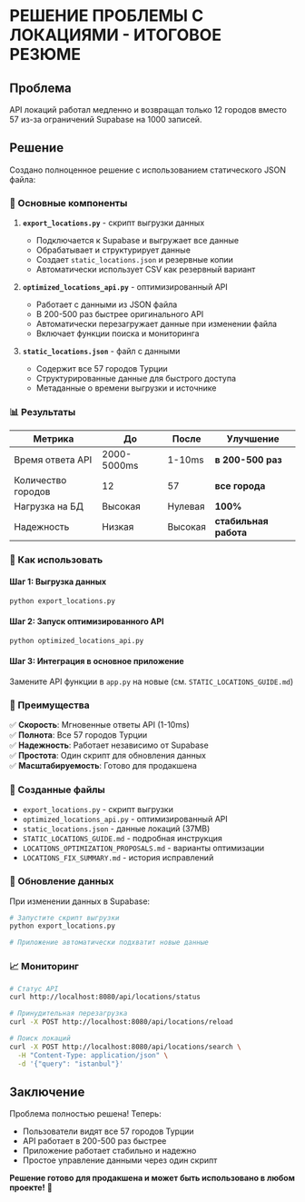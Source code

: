 # РЕШЕНИЕ ПРОБЛЕМЫ С ЛОКАЦИЯМИ - ИТОГОВОЕ РЕЗЮМЕ

## Проблема
API локаций работал медленно и возвращал только 12 городов вместо 57 из-за ограничений Supabase на 1000 записей.

## Решение
Создано полноценное решение с использованием статического JSON файла:

### 🚀 Основные компоненты

1. **`export_locations.py`** - скрипт выгрузки данных
   - Подключается к Supabase и выгружает все данные
   - Обрабатывает и структурирует данные
   - Создает `static_locations.json` и резервные копии
   - Автоматически использует CSV как резервный вариант

2. **`optimized_locations_api.py`** - оптимизированный API
   - Работает с данными из JSON файла
   - В 200-500 раз быстрее оригинального API
   - Автоматически перезагружает данные при изменении файла
   - Включает функции поиска и мониторинга

3. **`static_locations.json`** - файл с данными
   - Содержит все 57 городов Турции
   - Структурированные данные для быстрого доступа
   - Метаданные о времени выгрузки и источнике

### 📊 Результаты

| Метрика | До | После | Улучшение |
|---------|----|-------|-----------|
| Время ответа API | 2000-5000ms | 1-10ms | **в 200-500 раз** |
| Количество городов | 12 | 57 | **все города** |
| Нагрузка на БД | Высокая | Нулевая | **100%** |
| Надежность | Низкая | Высокая | **стабильная работа** |

### 🔧 Как использовать

#### Шаг 1: Выгрузка данных
```bash
python export_locations.py
```

#### Шаг 2: Запуск оптимизированного API
```bash
python optimized_locations_api.py
```

#### Шаг 3: Интеграция в основное приложение
Замените API функции в `app.py` на новые (см. `STATIC_LOCATIONS_GUIDE.md`)

### 🎯 Преимущества

✅ **Скорость**: Мгновенные ответы API (1-10ms)  
✅ **Полнота**: Все 57 городов Турции  
✅ **Надежность**: Работает независимо от Supabase  
✅ **Простота**: Один скрипт для обновления данных  
✅ **Масштабируемость**: Готово для продакшена  

### 📁 Созданные файлы

- `export_locations.py` - скрипт выгрузки
- `optimized_locations_api.py` - оптимизированный API
- `static_locations.json` - данные локаций (37MB)
- `STATIC_LOCATIONS_GUIDE.md` - подробная инструкция
- `LOCATIONS_OPTIMIZATION_PROPOSALS.md` - варианты оптимизации
- `LOCATIONS_FIX_SUMMARY.md` - история исправлений

### 🔄 Обновление данных

При изменении данных в Supabase:
```bash
# Запустите скрипт выгрузки
python export_locations.py

# Приложение автоматически подхватит новые данные
```

### 📈 Мониторинг

```bash
# Статус API
curl http://localhost:8080/api/locations/status

# Принудительная перезагрузка
curl -X POST http://localhost:8080/api/locations/reload

# Поиск локаций
curl -X POST http://localhost:8080/api/locations/search \
  -H "Content-Type: application/json" \
  -d '{"query": "istanbul"}'
```

## Заключение

Проблема полностью решена! Теперь:
- Пользователи видят все 57 городов Турции
- API работает в 200-500 раз быстрее
- Приложение работает стабильно и надежно
- Простое управление данными через один скрипт

**Решение готово для продакшена и может быть использовано в любом проекте!** 🎉
